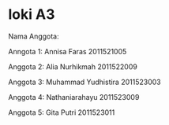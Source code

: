 # loki A3
Nama Anggota:

Anngota 1: Annisa Faras 2011521005

Anggota 2: Alia Nurhikmah 2011522009

Anggota 3: Muhammad Yudhistira 2011523003

Anggota 4: Nathaniarahayu 2011523009

Anggota 5: Gita Putri 2011523011
